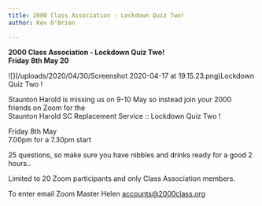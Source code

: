 ```yaml
---
title: 2000 Class Association - Lockdown Quiz Two!
author: Kev O'Brien

---
```

**2000 Class Association - Lockdown Quiz Two!   
Friday 8th May 20**

![](/uploads/2020/04/30/Screenshot 2020-04-17 at 19.15.23.png)Lockdown Quiz Two !   
  
Staunton Harold is missing us on 9-10 May so instead join your 2000 friends on Zoom for the   
Staunton Harold SC Replacement Service :: Lockdown Quiz Two !  
  
Friday 8th May   
7\.00pm for a 7.30pm start  
  
25 questions, so make sure you have nibbles and drinks ready for a good 2 hours..  
  
Limited to 20 Zoom participants and only Class Association members.   
  
To enter email Zoom Master Helen [accounts@2000class.org]()